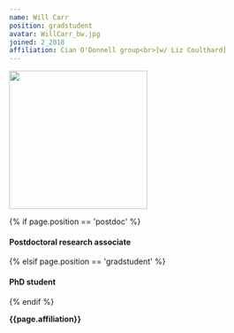 ```yaml
---
name: Will Carr
position: gradstudent
avatar: WillCarr_bw.jpg
joined: 2_2018
affiliation: Cian O'Donnell group<br>[w/ Liz Coulthard]
---
```


<img width="250" src="{{site.baseurl}}/images/people/{{page.avatar}}" data-action="zoom">

 {% if page.position == 'postdoc' %}
<h4>Postdoctoral research associate</h4>
 {% elsif page.position == 'gradstudent' %}
<h4>PhD student</h4>
 {% endif %}

<b>{{page.affiliation}}</b>